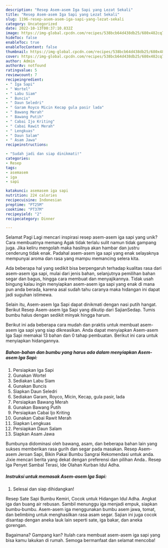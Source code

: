 ```yaml
---
description: "Resep Asem-asem Iga Sapi yang Lezat Sekali"
title: "Resep Asem-asem Iga Sapi yang Lezat Sekali"
slug: 1196-resep-asem-asem-iga-sapi-yang-lezat-sekali
category: Uncategorized
date: 2022-10-13T00:37:10.832Z
image: https://img-global.cpcdn.com/recipes/538bcb64d438db25/680x482cq70/asem-asem-iga-sapi-foto-resep-utama.jpg
hideToc: false
enableToc: true
enableTocContent: false
thumbnail: https://img-global.cpcdn.com/recipes/538bcb64d438db25/680x482cq70/asem-asem-iga-sapi-foto-resep-utama.jpg
cover: https://img-global.cpcdn.com/recipes/538bcb64d438db25/680x482cq70/asem-asem-iga-sapi-foto-resep-utama.jpg
author: Admin
authorAv: notfound
ratingvalue: 5
reviewcount: 7
recipeingredient:
- " Iga Sapi"
- " Wortel"
- " Labu Siam"
- " Buncis"
- " Daun Seledri"
- " Garam Royco Micin Kecap gula pasir lada"
- " Bawang Merah"
- " Bawang Putih"
- " Cabai Ijo Kriting"
- " Cabai Rawit Merah"
- " Lengkuas"
- " Daun Salam"
- " Asam Jawa"
recipeinstructions:

- "Sudah jadi dan siap dinikmati!"
categories:
- Resep
tags:
- asemasem
- iga
- sapi

katakunci: asemasem iga sapi 
nutrition: 224 calories
recipecuisine: Indonesian
preptime: "PT25M"
cooktime: "PT37M"
recipeyield: "2"
recipecategory: Dinner

---
```



Selamat Pagi Lagi mencari inspirasi resep asem-asem iga sapi yang unik? Cara membuatnya memang Agak tidak terlalu sulit namun tidak gampang juga. Jika keliru mengolah maka hasilnya akan hambar dan justru cenderung tidak enak. Padahal asem-asem iga sapi yang enak selayaknya mempunyai aroma dan rasa yang mampu memancing selera kita.


Ada beberapa hal yang sedikit bisa berpengaruh terhadap kualitas rasa dari asem-asem iga sapi, mulai dari jenis bahan, selanjutnya pemilihan bahan segar dan bagus, hingga cara membuat dan menyajikannya. Tidak usah bingung kalau ingin menyiapkan asem-asem iga sapi yang enak di mana pun anda berada, karena asal sudah tahu caranya maka hidangan ini dapat jadi suguhan istimewa.

Selain itu, Asem-asem Iga Sapi dapat dinikmati dengan nasi putih hangat. Berikut Resep Asem-asem Iga Sapi yang dikutip dari SajianSedap. Tumis bumbu halus dengan sedikit minyak hingga harum.


Berikut ini ada beberapa cara mudah dan praktis untuk membuat asem-asem iga sapi yang siap dikreasikan. Anda dapat menyiapkan Asem-asem Iga Sapi memakai 13 bahan dan 0 tahap pembuatan. Berikut ini cara untuk menyiapkan hidangannya.

<!--inarticleads1-->

##### Bahan-bahan dan bumbu yang harus ada dalam menyiapkan Asem-asem Iga Sapi:

1. Persiapkan  Iga Sapi
1. Gunakan  Wortel
1. Sediakan  Labu Siam
1. Gunakan  Buncis
1. Siapkan  Daun Seledri
1. Sediakan  Garam, Royco, Micin, Kecap, gula pasir, lada
1. Persiapkan  Bawang Merah
1. Gunakan  Bawang Putih
1. Persiapkan  Cabai Ijo Kriting
1. Gunakan  Cabai Rawit Merah
1. Siapkan  Lengkuas
1. Persiapkan  Daun Salam
1. Siapkan  Asam Jawa


Bumbunya didominasi oleh bawang, asam, dan beberapa bahan lain yang sukses memberikan rasa gurih dan segar pada masakan. Resep Asem-asem Jeroan Sapi, Bikin Pakai Bumbu Sangrai Rekomendasi untuk anda. Jixie mencari berita yang dekat dengan preferensi dan pilihan Anda.. Resep Iga Penyet Sambal Terasi, Ide Olahan Kurban Idul Adha. 

<!--inarticleads2-->

##### Instruksi untuk memasak Asem-asem Iga Sapi:


1. Selesai dan siap dihidangkan!

Resep Sate Sapi Bumbu Kemiri, Cocok untuk Hidangan Idul Adha. Angkat iga dan buang air rebusan. Sambil menunggu iga menjadi empuk, siapkan bumbu-bumbu. Asem-asem iga menggunakan bumbu asem jawa, tomat, dan belimbing untuk menghasilkan rasa asam segar. Sajian ini juga cocok disantap dengan aneka lauk lain seperti sate, iga bakar, dan aneka gorengan. 

Bagaimana? Gampang kan? Itulah cara membuat asem-asem iga sapi yang bisa kamu lakukan di rumah. Semoga bermanfaat dan selamat mencoba!
